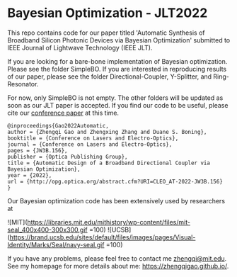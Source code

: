 # Bayesian Optimization - JLT2022

This repo contains code for our paper titled 'Automatic Synthesis of Broadband Silicon Photonic Devices via Bayesian Optimization' submitted to IEEE Journal of Lightwave Technology (IEEE JLT).

If you are looking for a bare-bone implementation of Bayesian optimization. Please see the folder SimpleBO. If you are interested in reproducing results of our paper, please see the folder Directional-Coupler, Y-Splitter, and Ring-Resonator.

For now, only SimpleBO is not empty. The other folders will be updated as soon as our JLT paper is accepted. If you find our code to be useful, please cite our [conference paper](https://opg.optica.org/viewmedia.cfm?r=1&uri=CLEO_AT-2022-JW3B.156&seq=0) at this time.

```
@inproceedings{Gao2022Automatic,
author = {Zhengqi Gao and Zhengxing Zhang and Duane S. Boning},
booktitle = {Conference on Lasers and Electro-Optics},
journal = {Conference on Lasers and Electro-Optics},
pages = {JW3B.156},
publisher = {Optica Publishing Group},
title = {Automatic Design of a Broadband Directional Coupler via Bayesian Optimization},
year = {2022},
url = {http://opg.optica.org/abstract.cfm?URI=CLEO_AT-2022-JW3B.156}
}
```

Our Bayesian optimization code has been extensively used by researchers at 

![MIT](https://libraries.mit.edu/mithistory/wp-content/files/mit-seal_400x400-300x300.gif =100) ![UCSB](https://brand.ucsb.edu/sites/default/files/images/pages/Visual-Identity/Marks/Seal/navy-seal.gif =100)

If you have any problems, please feel free to contact me zhengqi@mit.edu. See my homepage for more details about me: https://zhengqigao.github.io/.
